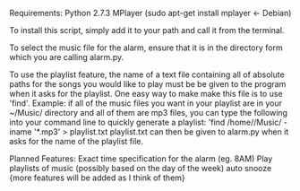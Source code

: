 Requirements:
	Python 2.7.3
	MPlayer (sudo apt-get install mplayer <- Debian)

To install this script, simply add it to your path and call it from the terminal.

To select the music file for the alarm, ensure that it is in the directory form which you are calling
alarm.py.

To use the playlist feature, the name of a text file containing all of absolute paths for the songs
you would like to play must be be given to the program when it asks for the playlist. One easy way to
make make this file is to use 'find'.
	Example: if all of the music files you want in your playlist are in your ~/Music/ directory and
		all of them are mp3 files, you can type the following into your command line to quickly
		generate a playlist:
			'find /home/<yourHomeDirectory>/Music/ -iname '*.mp3' > playlist.txt
		playlist.txt can then be given to alarm.py when it asks for the name of the playlist file.

Planned Features:
	Exact time specification for the alarm (eg. 8AM) <in progress>
	Play playlists of music (possibly based on the day of the week) <feature added>
	auto snooze
	{more features will be added as I think of them}
